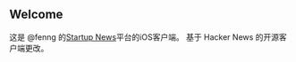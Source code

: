 ## Welcome ##

这是 @fenng 的[Startup News](http://news.dbanotes.net/news)平台的iOS客户端。
基于 Hacker News 的开源客户端更改。

